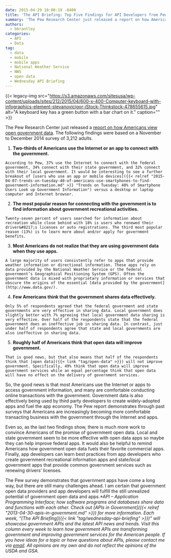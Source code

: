 ```yaml
---
date: 2015-04-29 10:00:19 -0400
title: 'The API Briefing: Top Five Findings for API Developers from Pew Research Center'
summary: 'The Pew Research Center just released a report on how Americans view open government data. The following findings were based on a November to December 2014 survey of 3,212 adults. Two-thirds of Americans use the Internet or an app to connect with the government. According to Pew, 37% use the Internet to connect with the'
authors:
  - bbrantley
categories:
  - API
  - Data
tag:
  - data
  - mobile
  - mobile apps
  - National Weather Service
  - NWS
  - open data
  - Wednesday API Briefing
---
```


{{< legacy-img src="https://s3.amazonaws.com/sitesusa/wp-content/uploads/sites/212/2015/04/600-x-400-Computer-keyboard-with-infographics-element-stevanovicigor-iStock-Thinkstock-478655615.jpg" alt="A keyboard key has a green button with a bar chart on it." caption="" >}} 

The Pew Research Center just released a <a href="http://www.pewinternet.org/2015/04/21/open-government-data/" target="_blank">report on how Americans view open government data</a>. The following findings were based on a November to December 2014 survey of 3,212 adults.

  1. **Two-thirds of Americans use the Internet or an app to connect with the government.**
  
    According to Pew, 37% use the Internet to connect with the federal government, 34% connect with their state government, and 32% connect with their local government. It would be interesting to see a further breakout of [users who use an app or mobile devices]({{< relref "2015-04-07-trends-on-tuesday-40-of-americans-use-smartphones-to-find-government-information.md" >}} "Trends on Tuesday: 40% of Smartphone Users Look up Government Information") versus a desktop or laptop computer and Internet browser.
  2. **The most popular reason for connecting with the government is to find information about government recreational activities.**
  
    Twenty-seven percent of users searched for information about recreation while close behind with 18% is users who renewed their driver&#8217;s licenses or auto registrations. The third most popular reason (13%) is to learn more about and/or apply for government benefits.
  3. **Most Americans do not realize that they are using government data when they use apps.**
  
    A large majority of users consistently refer to apps that provide weather information or directional information. These apps rely on data provided by the National Weather Service or the federal government’s Geographical Positioning System (GPS). Often the government data is mixed with proprietary information or services that obscure the origins of the essential [data provided by the government](http://www.data.gov/).
  4. **Few Americans think that the government shares data effectively.**
  
    Only 5% of respondents agreed that the federal government and state governments are very effective in sharing data. Local government does slightly better with 7% agreeing that local government data sharing is very effective. Over half of the respondents state that the federal government does an ineffective job in sharing data. In contrast, just under half of respondents agree that state and local governments are also ineffective in sharing data.
  5. **Roughly half of Americans think that open data will improve government.**
  
    That is good news, but that also means that half of the respondents think that [open data]({{< link "tag/open-data" >}}) will not improve government. Specifically, 49% think that open data will improve government services while an equal percentage think that open data will have no effect on the delivery of government services.

So, the good news is that most Americans use the Internet or apps to access government information, and many are comfortable conducting online transactions with the government. Government data is also effectively being used by third party developers to create widely-adopted apps and fuel the app economy. The Pew report demonstrates through past surveys that Americans are increasingly becoming more comfortable transacting business with the government through the Internet and apps.

Even so, as the last two findings show, there is much more work to convince Americans of the promise of government open data. Local and state government seem to be more effective with open data apps so maybe they can help improve federal apps. It would also be helpful to remind Americans how government open data fuels their favorite commercial apps. Finally, app developers can learn best practices from app developers who create government recreational information apps and state/local government apps that provide common government services such as renewing drivers’ licenses.

The Pew survey demonstrates that government apps have come a long way, but there are still many challenges ahead. I am certain that government open data providers and app developers will fulfill the still unrealized potential of government open data and apps._*API – Application Programming Interface; how software programs and databases share data and functions with each other. Check out [APIs in Government]({{< relref "2013-04-30-apis-in-government.md" >}}) for more information._
_Each week, “[The API Briefing]({{< link "tag/wednesday-api-briefing" >}})” will showcase government APIs and the latest API news and trends. Visit this column every week to learn how government APIs are transforming government and improving government services for the American people. If you have ideas for a topic or have questions about APIs, please contact me via <a href="mailto:%20bill@billbrantley.com" target="_blank">email</a>. All opinions are my own and do not reflect the opinions of the USDA and GSA._